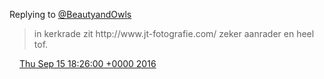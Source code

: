 Replying to [@BeautyandOwls](https://twitter.com/katerzonderr/status/776486056778665985)

> in kerkrade zit http://www\.jt\-fotografie\.com/ zeker aanrader en heel tof\.

<img src="../../media/tweet.ico" width="12" /> [Thu Sep 15 18:26:00 +0000 2016](https://twitter.com/DromerDenker/status/776487244349702146)